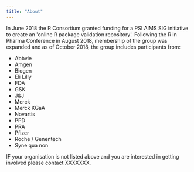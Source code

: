 ```yaml
---
title: "About"
---
```


In June 2018 the R Consortium granted funding for a PSI AIMS SIG initiative to create an 'online R package validation repository'.  Following the R in Pharma Conference in August 2018, membership of the group was expanded and as of October 2018, the group includes participants from:

* Abbvie
* Amgen
* Biogen
* Eli Lilly
* FDA
* GSK
* J&J
* Merck
* Merck KGaA
* Novartis
* PPD
* PRA
* Pfizer
* Roche / Genentech
* Syne qua non

IF your organisation is not listed above and you are interested in getting involved please contact XXXXXXX.
